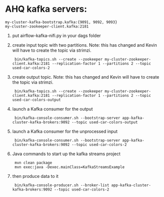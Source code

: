 # AHQ kafka servers: 

    my-cluster-kafka-bootstrap.kafka:{9091, 9092, 9093}
    my-cluster-zookeeper-client.kafka:2181

1. put airflow-kafka-nifi.py in your dags folder

2. create input topic with two partitions. Note: this has changed and Kevin will have to create the topic via strimzi.

        bin/kafka-topics.sh --create --zookeeper my-cluster-zookeeper-client.kafka:2181 --replication-factor 1 --partitions 2 --topic  used-car-colors-2

3. create output topic.  Note: this has changed and Kevin will have to create the topic via strimzi.

        bin/kafka-topics.sh --create --zookeeper my-cluster-zookeeper-client.kafka:2181 --replication-factor 1 --partitions 2 --topic used-car-colors-output

4. launch a Kafka consumer for the output

        bin/kafka-console-consumer.sh --bootstrap-server app-kafka-cluster-kafka-brokers:9092 --topic used-car-colors-output
        
5. launch a Kafka consumer for the unprocessed input

        bin/kafka-console-consumer.sh --bootstrap-server app-kafka-cluster-kafka-brokers:9092 --topic used-car-colors-2

6. Java commands to start up the kafka streams project

        mvn clean package
        mvn exec:java -Dexec.mainClass=KafkaStreamsExample
    

6. then produce data to it

        bin/kafka-console-producer.sh --broker-list app-kafka-cluster-kafka-brokers:9092 --topic used-car-colors-2

